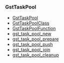 ### GstTaskPool

* [GstTaskPool]()
* [GstTaskPoolClass]()
* [GstTaskPoolFunction]()
* [gst_task_pool_new]()
* [gst_task_pool_prepare]()
* [gst_task_pool_push]()
* [gst_task_pool_join]()
* [gst_task_pool_cleanup]()
